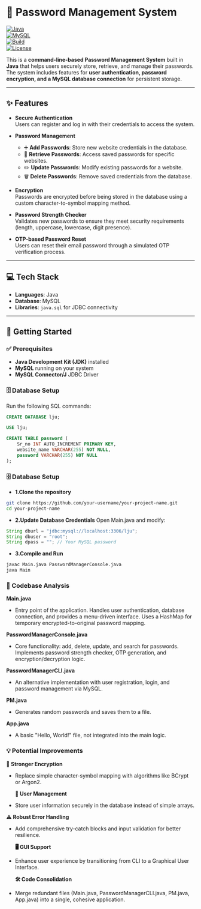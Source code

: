 # 🔐 Password Management System  

[![Java](https://img.shields.io/badge/Java-17-orange?logo=java&logoColor=white)](https://www.oracle.com/java/)  
[![MySQL](https://img.shields.io/badge/Database-MySQL-blue?logo=mysql&logoColor=white)](https://www.mysql.com/)  
[![Build](https://img.shields.io/badge/Build-Passing-brightgreen?logo=githubactions&logoColor=white)](https://github.com/)  
[![License](https://img.shields.io/badge/License-MIT-yellow?logo=open-source-initiative&logoColor=white)](LICENSE)  

This is a **command-line-based Password Management System** built in **Java** that helps users securely store, retrieve, and manage their passwords.  
The system includes features for **user authentication, password encryption, and a MySQL database connection** for persistent storage.  

---

## ✨ Features

- **Secure Authentication**  
  Users can register and log in with their credentials to access the system.

- **Password Management**
  - ➕ **Add Passwords**: Store new website credentials in the database.  
  - 📂 **Retrieve Passwords**: Access saved passwords for specific websites.  
  - ✏️ **Update Passwords**: Modify existing passwords for a website.  
  - 🗑️ **Delete Passwords**: Remove saved credentials from the database.  

- **Encryption**  
  Passwords are encrypted before being stored in the database using a custom character-to-symbol mapping method.

- **Password Strength Checker**  
  Validates new passwords to ensure they meet security requirements (length, uppercase, lowercase, digit presence).

- **OTP-based Password Reset**  
  Users can reset their email password through a simulated OTP verification process.

---

## 💻 Tech Stack

- **Languages**: Java  
- **Database**: MySQL  
- **Libraries**: `java.sql` for JDBC connectivity  

---

## 🚀 Getting Started

### ✅ Prerequisites

- **Java Development Kit (JDK)** installed  
- **MySQL** running on your system  
- **MySQL Connector/J** JDBC Driver  

### 🗄️ Database Setup

Run the following SQL commands:

```sql
CREATE DATABASE lju;

USE lju;

CREATE TABLE password (
    Sr_no INT AUTO_INCREMENT PRIMARY KEY,
    website_name VARCHAR(255) NOT NULL,
    password VARCHAR(255) NOT NULL
);
```
### 🗄️ Database Setup

- **1.Clone the repository**
```bash
git clone https://github.com/your-username/your-project-name.git
cd your-project-name
```
- **2.Update Database Credentials**
Open Main.java and modify:
```java
String dburl = "jdbc:mysql://localhost:3306/lju";
String dbuser = "root";
String dpass = ""; // Your MySQL password
```
- **3.Compile and Run**
```bash
javac Main.java PasswordManagerConsole.java
java Main
```

### 📂 Codebase Analysis

 **Main.java**
- Entry point of the application. Handles user authentication, database connection, and provides a menu-driven interface. Uses a HashMap for temporary encrypted-to-original password mapping.

 **PasswordManagerConsole.java**
- Core functionality: add, delete, update, and search for passwords. Implements password strength checker, OTP generation, and encryption/decryption logic.

 **PasswordManagerCLI.java**
- An alternative implementation with user registration, login, and password management via MySQL.

 **PM.java**
- Generates random passwords and saves them to a file.

 **App.java**
- A basic "Hello, World!" file, not integrated into the main logic.


### 💡 Potential Improvements

 **🔐 Stronger Encryption**
- Replace simple character-symbol mapping with algorithms like BCrypt or Argon2.

  **👥 User Management**
- Store user information securely in the database instead of simple arrays.
  
 **⚠️ Robust Error Handling**
- Add comprehensive try-catch blocks and input validation for better resilience.
 
  **🖥️ GUI Support**
- Enhance user experience by transitioning from CLI to a Graphical User Interface.

  **🛠️ Code Consolidation**
- Merge redundant files (Main.java, PasswordManagerCLI.java, PM.java, App.java) into a single, cohesive application.
